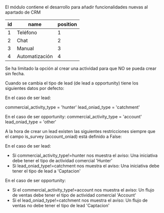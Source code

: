 El módulo contiene el desarrollo para añadir funcionalidades nuevas al apartado de CRM

id | name | position
--- | --- | ---
1 | Teléfono | 1
2 | Chat | 2
3 | Manual | 3
4 | Automatización | 4
 

Se ha limitado la opción al crear una actividad para que NO se pueda crear sin fecha.

Cuando se cambia el tipo de lead (de lead a opportunity) tiene los siguientes datos por defecto:

En el caso de ser lead:

commercial_activity_type = 'hunter'
lead_oniad_type = 'catchment'


En el caso de ser opportunity:
commercial_activity_type = 'account'
lead_oniad_type = 'other'


A la hora de crear un lead existen las siguientes restricciones siempre que el campo is_survey (account_oniad) está definido a False:

En el caso de ser lead:

- Si commercial_activity_type!=hunter nos muestra el aviso: Una iniciativa debe tener el tipo de actividad comercial 'Hunter'
- Si lead_oniad_type!=catchment nos muestra el aviso: Una iniciativa debe tener el tipo de lead a 'Captacion'

En el caso de ser opportunity:

- Si el commercial_activity_type!=account nos muestra el aviso: Un flujo de ventas debe tener el tipo de actividad comercial 'Account'
- Si el lead_oniad_type!=catchment nos muestra el aviso: Un flujo de ventas no debe tener el tipo de lead 'Captacion'

